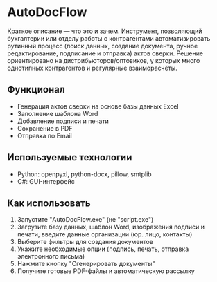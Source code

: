 # AutoDocFlow

Краткое описание — что это и зачем.
Инструмент, позволяющий бухгалтерии или отделу работы с контрагентами автоматизировать рутинный процесс (поиск данных, создание документа, ручное редактирование, подписание и отправка) актов сверки. Решение ориентировано на дистрибьюторов/оптовиков, у которых много однотипных контрагентов и регулярные взаиморасчёты.

## Функционал
- Генерация актов сверки на основе базы данных Excel
- Заполнение шаблона Word
- Добавление подписи и печати
- Сохранение в PDF
- Отправка по Email

## Используемые технологии
- Python: openpyxl, python-docx, pillow, smtplib
- C#: GUI-интерфейс

## Как использовать
1. Запустите "AutoDocFlow.exe" (не "script.exe")
2. Загрузите базу данных, шаблон Word, изображения подписи и печати, введите данные организации (юр. лицо, контакты)
3. Выберите фильтры для создания документов
4. Укажите необходимые опции (подпись, печать, отправка электронного письма)
5. Нажмите кнопку "Сгенерировать документы"
6. Получите готовые PDF-файлы и автоматическую рассылку
